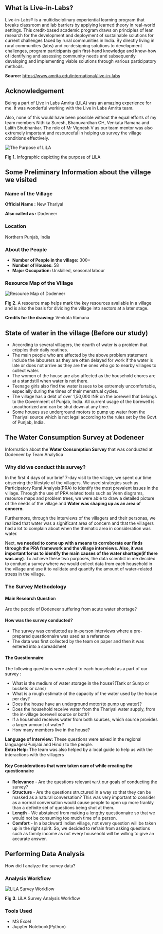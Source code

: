 ## What is Live-in-Labs?

Live-in-Labs® is a multidisciplinary experiential learning program that breaks classroom and lab barriers by applying learned theory in real-world settings. This credit-based academic program draws on principles of lean research for the development and deployment of sustainable solutions for current challenges faced by rural communities in India. By directly living in rural communities (labs) and co-designing solutions to development challenges, program participants gain first-hand knowledge and know-how of identifying and assessing community needs and subsequently developing and implementing viable solutions through various participatory methods.

**Source:**  https://www.amrita.edu/international/live-in-labs

## Acknowledgement

Being a part of Live in Labs Amrita (LiLA) was an amazing experience for me. It was wonderful working with the Live in Labs Amrita team.

Also, none of this would have been possible without the equal efforts of my team members Nithika Suresh, Bhanuvardhan CH, Venkata Ramana and Lalith Shubhankar. The role of Mr Vignesh V as our team mentor was also extremely important and resourceful in helping us survey the village conditions effectively.

![The Purpose of LiLA](https://github.com/ry05/Live-in-Labs-Analysis/blob/master/Purpose%20of%20LiLA.PNG)

**Fig 1.** Infographic depicting the purpose of LiLA

## Some Preliminary Information about the village we visited

### Name of the Village

**Official Name :** New Thariyal

**Also called as :** Dodeneer

### Location

Northern Punjab, India

### About the People

* **Number of People in the village:** 300+
* **Number of Houses:** 58
* **Major Occupation:** Unskilled, seasonal labour

### Resource Map of the Village

![Resource Map of Dodeneer](https://github.com/ry05/Live-in-Labs-Analysis/blob/master/Resource%20Map.jpeg)

**Fig 2.** A resource map helps mark the key resources available in a village and is also the basis for dividing the village into sectors at a later stage.

**Credits for the drawing:** Venkata Ramana

## State of water in the village (Before our study)

* According to several villagers, the dearth of water is a problem that cripples their daily routines.
* The main people who are affected by the above problem statement include the labourers as they are often delayed for work if the water is late or does not arrive as they are the ones who go to nearby villages to collect water.
* The women of the house are also affected as the household chores are at a standstill when water is not there.
* Teenage girls also find the water issues to be extremely uncomfortable, especially during the times of their menstrual cycles.
* The village has a debt of over 1,50,000 INR on the borewell that belongs to the Government of Punjab, India. All current usage of the borewell is unauthorized and can be shut down at any time. 
* Some houses use underground motors to pump up water from the Thariyal source which is not legal according to the rules set by the Govt. of Punjab, India.

## The Water Consumption Survey at Dodeneer

Information about the **Water Consumption Survey** that was conducted at Dodeneer by Team Analytica

### Why did we conduct this survey?

In the first 4 days of our brief 7-day visit to the village, we spent our time observing the lifestyle of the villagers. We used strategies such as Participatory Rural Analysis(PRA) to identify the most prevalent issues in the village. Through the use of PRA related tools such as Venn diagrams, resource maps and problem trees, we were able to draw a detailed picture of the needs of the village and **Water was shaping up as an area of concern**.

Furthermore, through the interviews of the villagers and their personas, we realized that water was a significant area of concern and that the villagers had a lot to complain about when the thematic area in consideration was water.

Next, **we needed to come up with a means to corroborate our finds through the PRA framework and the village interviews. Also, it was important for us to identify the main causes of the water shortage(if there was any)**. To achieve these two purposes, the data scientist in me decided to conduct a survey where we would collect data from each household in the village and use it to validate and quantify the amount of water-related stress in the village.

### The Survey Methodology

#### Main Research Question

Are the people of Dodeneer suffering from acute water shortage?

#### How was the survey conducted?

* The survey was conducted as in-person interviews where a pre-prepared questionnaire was used as a reference
* The data was first collected by the team on paper and then it was entered into a spreadsheet

#### The Questionnaire

The following questions were asked to each household as a part of our survey :
* What is the medium of water storage in the house?(Tank or Sump or buckets or cans)
* What is a rough estimate of the capacity of the water used by the house per day?
* Does the house have an underground motor(to pump up water)?
* Does the household receive water from the Thariyal water supply, from the in-village borewell source or both?
* If a household receives water from both sources, which source provides a larger amount of water?
* How many members live in the house?

**Language of Interview:** These questions were asked in the regional languages(Punjabi and Hindi) to the people.<br>
**Extra Help:** The team was also helped by a local guide to help us with the interactions with the villagers

#### Key Considerations that were taken care of while creating the questionnaire

* **Relevance** - Are the questions relevant w.r.t our goals of conducting the survey?
* **Structure** - Are the questions structured in a way so that they can be masked as a natural conversation? This was very important to consider as a normal conversation would cause people to open up more frankly than a definite set of questions being shot at them.
* **Length** - We abstained from making a lengthy questionnaire so that we would not be consuming too much time of a person.
* **Comfort** - In a backward Indian village, not every question will be taken up in the right spirit. So, we decided to refrain from asking questions such as family income as not every household will be willing to give an accurate answer.

## Performing Data Analysis

How did I analyze the survey data?

### Analysis Workflow

![LiLA Survey Workflow](https://github.com/ry05/Live-in-Labs-Analysis/blob/master/LiLA%20Survey%20Workflow.png)

**Fig 3.** LiLA Survey Analysis Workflow

### Tools Used
* MS Excel
* Jupyter Notebook(Python)

